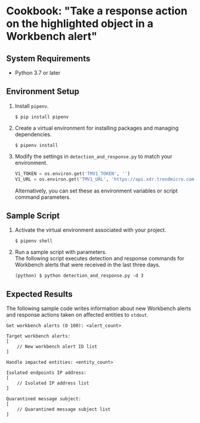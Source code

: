 # Cookbook: "Take a response action on the highlighted object in a Workbench alert"

## System Requirements

- Python 3.7 or later

## Environment Setup

1. Install `pipenv`.
    ```text
    $ pip install pipenv
    ```
2. Create a virtual environment for installing packages and managing dependencies.
    ```text
    $ pipenv install
    ```
3. Modify the settings in `detection_and_response.py` to match your environment.
    ```python
    V1_TOKEN = os.environ.get('TMV1_TOKEN', '')
    V1_URL = os.environ.get('TMV1_URL', 'https://api.xdr.trendmicro.com')
    ```
    Alternatively, you can set these as environment variables or script command parameters.

## Sample Script

1. Activate the virtual environment associated with your project.
    ```text
    $ pipenv shell
    ```
2. Run a sample script with parameters.  
    The following script executes detection and response commands for Workbench alerts that were received in the last three days.
    ```text
    (python) $ python detection_and_response.py -d 3
    ```

## Expected Results

The following sample code writes information about new Workbench alerts and response actions taken on affected entities to `stdout`.

```text
Get workbench alerts (0 100): <alert_count>

Target workbench alerts:
[
    // New workbench alert ID list
]

Handle impacted entities: <entity_count>

Isolated endpoints IP address:
[
    // Isolated IP address list
]

Quarantined message subject:
[
    // Quarantined message subject list
]
```
